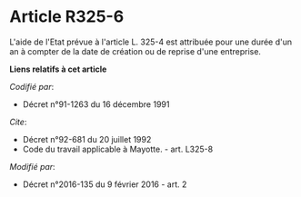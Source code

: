# Article R325-6

L'aide de l'Etat prévue à l'article L. 325-4 est attribuée pour une durée d'un an à compter de la date de création ou de
reprise d'une entreprise.

**Liens relatifs à cet article**

_Codifié par_:

  - Décret n°91-1263 du 16 décembre 1991

_Cite_:

  - Décret n°92-681 du 20 juillet 1992
  - Code du travail applicable à Mayotte. - art. L325-8

_Modifié par_:

  - Décret n°2016-135 du 9 février 2016 - art. 2
